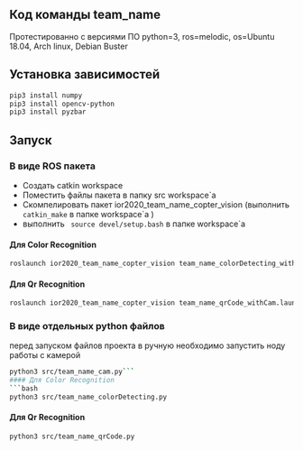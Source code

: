 ## Код команды team_name

Протестированно с версиями ПО python=3, ros=melodic, os=Ubuntu 18.04, Arch linux, Debian Buster
## Установка зависимостей
```bash
pip3 install numpy
pip3 install opencv-python
pip3 install pyzbar
```
## Запуск
### В виде ROS пакета
 - Создать catkin workspace 
 - Поместить файлы пакета в папку src workspace`а
 - Cкомпелировать пакет ior2020_team_name_copter_vision  (выполнить ``` catkin_make``` в папке workspace`a )
 - выполнить ``` source devel/setup.bash``` в папке workspace`a 
#### Для Color Recognition
```bash
roslaunch ior2020_team_name_copter_vision team_name_colorDetecting_withCam.launch
```
#### Для Qr Recognition
```bash
roslaunch ior2020_team_name_copter_vision team_name_qrCode_withCam.launch
```
### В виде отдельных python файлов
перед запуском файлов проекта в ручную необходимо запустить ноду работы с камерой  
```bash
python3 src/team_name_cam.py```
#### Для Color Recognition
```bash
python3 src/team_name_colorDetecting.py
```
#### Для Qr Recognition
```bash
python3 src/team_name_qrCode.py
```
